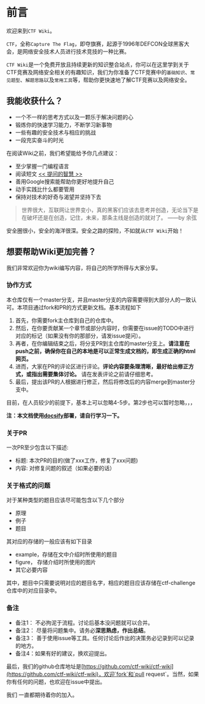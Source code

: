 # 前言

欢迎来到`CTF Wiki`。

`CTF`，全称`Capture The Flag`，即夺旗赛，起源于1996年DEFCON全球黑客大会，是网络安全技术人员进行技术竞技的一种比赛。

`CTF Wiki`是一个免费开放且持续更新的知识整合站点，你可以在这里学到关于CTF竞赛及网络安全相关的有趣知识，我们为你准备了CTF竞赛中的`基础知识`、`常见题型`、`解题思路`以及`常用工具`等，帮助你更快速地了解CTF竞赛以及网络安全。

## 我能收获什么？

* 一个不一样的思考方式以及一颗乐于解决问题的心
* 锻炼你的快速学习能力，不断学习新事物
* 一些有趣的安全技术与相应的挑战
* 一段充实奋斗的时光

在阅读Wiki之前，我们希望能给予你几点建议：

* 至少掌握一门编程语言
* 阅读短文 [<< 提问的智慧 >>](http://www.jianshu.com/p/60dd8e9cd12f)
* 善用Google搜索能帮助你更好地提升自己
* 动手实践比什么都要管用
* 保持对技术的好奇与渴望并坚持下去

> 世界很大，互联网让世界变小，真的黑客们应该去思考并创造，无论当下是在破坏还是在创造，记住，未来，那条主线是创造的就对了。 ——by 余弦

安全圈很小，安全的海洋很深。安全之路的探险，不如就从`CTF Wiki`开始！

## 想要帮助Wiki更加完善？

我们非常欢迎你为wiki编写内容，将自己的所学所得与大家分享。

### 协作方式

本仓库仅有一个master分支，并且master分支的内容需要得到大部分人的一致认可。本项目通过fork和PR的方式更新文档。基本流程如下

1. 首先，你需要fork主仓库到自己的仓库中。
2. 然后，在你要贡献某一个章节或部分内容时，你需要在issue的TODO中进行对应的标记（如果没有你的那部分，请发issue提问）。
3. 再者，在你编辑结束之后，将分支PR到主仓库的master分支上。**请注意在push之前，确保你在自己的本地是可以正常生成文档的，即生成正确的html网页。**
4. 进而，大家在PR的评论区进行评论。**评论内容要条理清晰，最好给出修正方式，或指出需要集体讨论。** 请在发表评论之前请仔细思考。
5. 最后，提出该PR的人根据进行修正，然后将修改后的内容merge到master分支中。

目前，在人员较少的前提下，基本上可以忽略4-5步。第2步也可以暂时忽略，，，

**注：本文档使用[docsify](https://github.com/QingWei-Li/docsify)部署，请自行学习一下。**

### 关于PR

一次PR至少包含以下描述:

* 标题: 本次PR的目的(做了xxx工作，修复了xxx问题)
* 内容: 对修复问题的叙述（如果必要的话）

### 关于格式的问题

对于某种类型的题目应该尽可能包含以下几个部分

- 原理
- 例子
- 题目

其对应的存储的一般应该有如下目录

- example，存储在文中介绍时所使用的题目
- figure， 存储介绍时所使用的图片
- 其它必要内容

其中，题目中只需要说明对应的题目名字，相应的题目应该存储在ctf-challenge仓库中的对应目录中。


### 备注

* 备注1： 不必拘泥于流程。讨论后基本没问题就可以合并。
* 备注2： 尽量将问题集中。请务必**深思熟虑，作出总结**。
* 备注3： 善于使用issue等工具。任何讨论后作出的决策务必记录到可以记录的地方。
* 备注4：如果有好的建议，换欢迎提出。

最后，我们的github仓库地址是[https://github.com/ctf-wiki/ctf-wiki](https://github.com/ctf-wiki/ctf-wiki)，欢迎`fork`和`pull request`。当然，如果你有任何的问题，也欢迎在issue中提出。

我们 一直都期待着你的加入。
